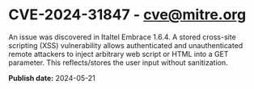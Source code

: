 # CVE-2024-31847 - cve@mitre.org

An issue was discovered in Italtel Embrace 1.6.4. A stored cross-site scripting (XSS) vulnerability allows authenticated and unauthenticated remote attackers to inject arbitrary web script or HTML into a GET parameter. This reflects/stores the user input without sanitization.

**Publish date:** 2024-05-21
